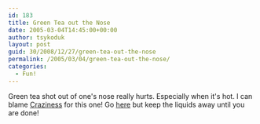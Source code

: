 ```yaml
---
id: 183
title: Green Tea out the Nose
date: 2005-03-04T14:45:00+00:00
author: tsykoduk
layout: post
guid: 30/2008/12/27/green-tea-out-the-nose
permalink: /2005/03/04/green-tea-out-the-nose/
categories:
  - Fun!
---
```

Green tea shot out of one's nose really hurts. Especially when it's hot. I can blame <a href=http://emilyscraziness.blogspot.com/2005/03/lotr-fun.html>Craziness</a> for this one! Go <a href=http://www.coalitionoftheswilling.net/archives/2005/03/some_people_hav.html>here</a> but keep the liquids away until you are done!